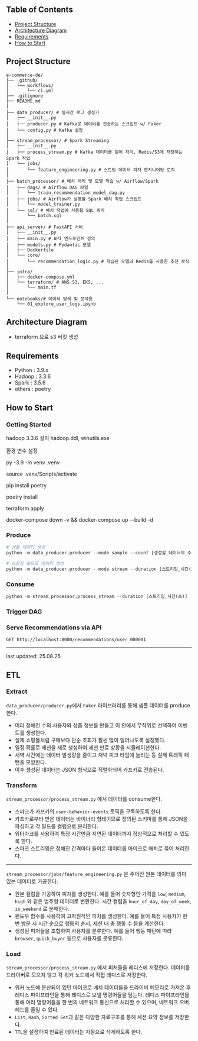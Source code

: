 ## Table of Contents

- [Project Structure](#Project-Structure)
- [Architecture Diagram](#Architecture-Diagram)
- [Requirements](#Requirements)
- [How to Start](#How-to-Start)

## Project Structure

```
e-commerce-de/
├── .github/
│   └── workflows/
│       └── ci.yml
├── .gitignore
├── README.md
|
├── data_producer/ # 실시간 로그 생성기
│   ├── __init__.py
│   ├── producer.py # Kafka로 데이터를 전송하는 스크립트 w/ Faker
│   └── config.py # Kafka 설정
│
├── stream_processor/ # Spark Streaming
│   ├── __init__.py
│   ├── process_stream.py # Kafka 데이터를 읽어 처리, Redis/S3에 저장하는 Spark 작업
│   └── jobs/
│       └── feature_engineering.py # 스트림 데이터 피처 엔지니어링 로직
│
├── batch_processor/ # 배치 처리 및 모델 학습 w/ Airflow/Spark
│   ├── dags/ # Airflow DAG 파일
│   │   └── train_recommendation_model_dag.py
│   ├── jobs/ # Airflow가 실행할 Spark 배치 작업 스크립트
│   │   └── model_trainer.py
│   └── sql/ # 배치 작업에 사용될 SQL 쿼리
│       └── batch.sql
│
├── api_server/ # FastAPI 서버
│   ├── __init__.py
│   ├── main.py # API 엔드포인트 정의
│   ├── models.py # Pydantic 모델
│   ├── Dockerfile
│   └── core/
│       └── recommendation_logic.py # 학습된 모델과 Redis를 사용한 추천 로직
│
├── infra/
│   ├── docker-compose.yml
│   └── terraform/ # AWS S3, EKS, ...
│       └── main.tf
│
└── notebooks/# 데이터 탐색 및 분석용
    └── 01_explore_user_logs.ipynb
```

## Architecture Diagram

- terraform 으로 s3 버킷 생성

## Requirements

- Python : 3.9.x
- Hadoop : 3.3.6
- Spark : 3.5.6
- others : poetry

## How to Start

### Getting Started

hadoop 3.3.6 설치
hadoop.ddl, winutils.exe

환경 변수 설정

py -3.9 -m venv .venv

source .venv/Scripts/activate

pip install poetry

poetry install

terraform apply

docker-compose down -v && docker-compose up --build -d

### Produce

```python
# 샘플 데이터 생성
python -m data_producer.producer --mode sample --count [생성할_데이터의_수]
```

```python
# 스트림 모드로 데이터 생성
python -m data_producer.producer --mode stream --duration [스트리밍_시간(초)]
```

### Consume

```python
python -m stream_processor.process_stream --duration [스트리밍_시간(초)]
```

### Trigger DAG

### Serve Recommendations via API

```
GET http://localhost:8000/recommendations/user_000001
```

---

last updated: 25.08.25

## ETL

### Extract

`data_producer/producer.py`에서 `Faker` 라이브러리를 통해 샘플 데이터를 produce한다.

- 미리 정해진 수의 사용자와 상품 정보를 만들고 이 안에서 무작위로 선택하여 이벤트를 생성한다.
- 실제 쇼핑몰처럼 구매보다 단순 조회가 훨씬 많이 일어나도록 설정했다.
- 일정 확률로 세션을 새로 생성하여 세션 만료 상황을 시뮬레이션한다.
- 새벽 시간에는 데이터 발생량을 줄이고 저녁 피크 타임에 늘리는 등 실제 트래픽 패턴을 모방한다.
- 이후 생성된 데이터는 JSON 형식으로 직렬화되어 카프카로 전송된다.

### Transform

`stream_processor/process_stream.py` 에서 데이터를 consume한다.

- 스파크가 카프카의 `user-behavior-events` 토픽을 구독하도록 한다.
- 카프카로부터 받은 데이터는 바이너리 형태이므로 정의된 스키마를 통해 JSON을 파싱하고 각 필드를 컬럼으로 분리한다.
- 워터마크를 사용하여 특정 시간만큼 지연된 데이터까지 정상적으로 처리할 수 있도록 한다.
- 스파크 스트리밍은 정해진 간격마다 들어온 데이터를 마이크로 배치로 묶어 처리한다.

---

`stream_processor/jobs/feature_engineering.py` 은 주어진 원본 데이터를 의미 있는 데이터로 가공한다.

- 원본 컬럼을 가공하여 피처를 생성한다. 예를 들어 숫자형인 가격을 `low`, `medium`, `high` 와 같은 범주형 데이터로 변환한다. 시간 컬럼을 `hour_of_day`, `day_of_week`, `is_weekend` 로 분해한다.
- 윈도우 함수를 사용하여 고차원적인 피처를 생성한다. 예를 들어 특정 사용자가 한 번 방문 시 시간 순으로 행동의 순서, 세션 내 총 행동 수 등을 계산한다.
- 생성된 피처들을 조합하여 사용자를 분류한다. 예를 들어 행동 패턴에 따라 `browser`, `quick_buyer` 등으로 사용자를 분류한다.

### Load

`stream_processor/process_stream.py` 에서 피처들을 레디스에 저장한다. 데이터를 드라이버로 모으지 않고 각 워커 노드에서 직접 레디스로 저장한다.

- 워커 노드에 분산되어 있던 마이크로 배치 데이터들을 드라이버 메모리로 가져온 후 레디스 파이프라인을 통해 레디스로 보낼 명령어들을 담는다. 레디스 파이프라인을 통해 여러 명령어들을 한 번의 네트워크 통신으로 처리할 수 있으며, 네트워크 오버헤드를 줄일 수 있다.
- `List`, `Hash`, `Sorted Set`과 같은 다양한 자료구조를 통해 세션 요약 정보를 저장한다.
- `TTL`을 설정하여 만료된 데이터는 자동으로 삭제하도록 한다.
